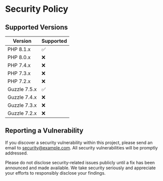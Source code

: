 # Security Policy

## Supported Versions

| Version       | Supported          |
| ------------- | ------------------ |
| PHP 8.1.x     | :white_check_mark: |
| PHP 8.0.x     | :x:                |
| PHP 7.4.x     | :x:                |
| PHP 7.3.x     | :x:                |
| PHP 7.2.x     | :x:                |
| Guzzle 7.5.x  | :white_check_mark: |
| Guzzle 7.4.x  | :x:                |
| Guzzle 7.3.x  | :x:                |
| Guzzle 7.2.x  | :x:                |

## Reporting a Vulnerability

If you discover a security vulnerability within this project, please send an email to security@example.com. All security vulnerabilities will be promptly addressed.

Please do not disclose security-related issues publicly until a fix has been announced and made available. We take security seriously and appreciate your efforts to responsibly disclose your findings.
